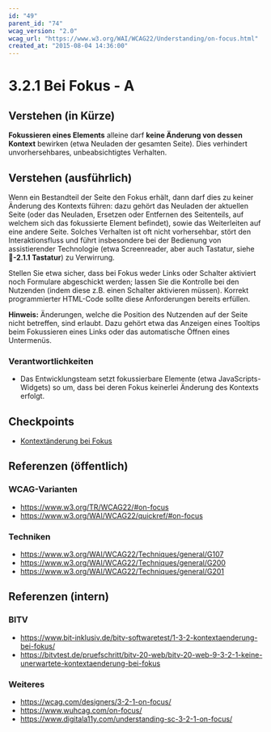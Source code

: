 ```yaml
---
id: "49"
parent_id: "74"
wcag_version: "2.0"
wcag_url: "https://www.w3.org/WAI/WCAG22/Understanding/on-focus.html"
created_at: "2015-08-04 14:36:00"
---
```


# 3.2.1 Bei Fokus - A

## Verstehen (in Kürze)

**Fokussieren eines Elements** alleine darf **keine Änderung von dessen Kontext** bewirken (etwa Neuladen der gesamten Seite). Dies verhindert unvorhersehbares, unbeabsichtigtes Verhalten.

## Verstehen (ausführlich)

Wenn ein Bestandteil der Seite den Fokus erhält, dann darf dies zu keiner Änderung des Kontexts führen: dazu gehört das Neuladen der aktuellen Seite (oder das Neuladen, Ersetzen oder Entfernen des Seitenteils, auf welchem sich das fokussierte Element befindet), sowie das Weiterleiten auf eine andere Seite. Solches Verhalten ist oft nicht vorhersehbar, stört den Interaktionsfluss und führt insbesondere bei der Bedienung von assistierender Technologie (etwa Screenreader, aber auch Tastatur, siehe **📜-2.1.1 Tastatur**) zu Verwirrung.

Stellen Sie etwa sicher, dass bei Fokus weder Links oder Schalter aktiviert noch Formulare abgeschickt werden; lassen Sie die Kontrolle bei den Nutzenden (indem diese z.B. einen Schalter aktivieren müssen). Korrekt programmierter HTML-Code sollte diese Anforderungen bereits erfüllen.

**Hinweis:** Änderungen, welche die Position des Nutzenden auf der Seite nicht betreffen, sind erlaubt. Dazu gehört etwa das Anzeigen eines Tooltips beim Fokussieren eines Links oder das automatische Öffnen eines Untermenüs.

### Verantwortlichkeiten

- Das Entwicklungsteam setzt fokussierbare Elemente (etwa JavaScripts-Widgets) so um, dass bei deren Fokus keinerlei Änderung des Kontexts erfolgt.

## Checkpoints

- [Kontextänderung bei Fokus](kontextaenderung-bei-fokus)

## Referenzen (öffentlich)

### WCAG-Varianten
- <https://www.w3.org/TR/WCAG22/#on-focus>
- <https://www.w3.org/WAI/WCAG22/quickref/#on-focus>

### Techniken
- <https://www.w3.org/WAI/WCAG22/Techniques/general/G107>
- <https://www.w3.org/WAI/WCAG22/Techniques/general/G200>
- <https://www.w3.org/WAI/WCAG22/Techniques/general/G201>

## Referenzen (intern)

### BITV
- <https://www.bit-inklusiv.de/bitv-softwaretest/1-3-2-kontextaenderung-bei-fokus/>
- <https://bitvtest.de/pruefschritt/bitv-20-web/bitv-20-web-9-3-2-1-keine-unerwartete-kontextaenderung-bei-fokus>

### Weiteres
- <https://wcag.com/designers/3-2-1-on-focus/>
- <https://www.wuhcag.com/on-focus/>
- <https://www.digitala11y.com/understanding-sc-3-2-1-on-focus/>